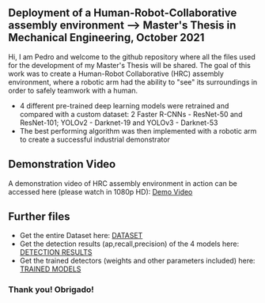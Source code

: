 ## Deployment of a Human-Robot-Collaborative assembly environment --> Master's Thesis in Mechanical Engineering, October 2021

Hi, I am Pedro and welcome to the github repository where all the files used for the development of my Master's Thesis will be shared.
The goal of this work was to create a Human-Robot Collaborative (HRC) assembly environment, where a robotic arm had the ability to "see" its surroundings in order to safely teamwork with a human.

* 4 different pre-trained deep learning models were retrained and compared with a custom dataset: 2 Faster R-CNNs - ResNet-50 and ResNet-101; YOLOv2 - Darknet-19 and YOLOv3 - Darknet-53
* The best performing algorithm was then implemented with a robotic arm to create a successful industrial demonstrator

## Demonstration Video

A demonstration video of HRC assembly environment in action can be accessed here (please watch in 1080p HD): [Demo Video](https://drive.google.com/file/d/1dm0TF7PWZYt1xAQz2TjbWK4k832VvJIb/view)

## Further files
* Get the entire Dataset here: [DATASET](https://drive.google.com/drive/folders/1EyPcvHgLtMx68qH2opfdCQB7vPRv1_NR?usp=sharing)
* Get the detection results (ap,recall,precision) of the 4 models here: [DETECTION RESULTS](https://drive.google.com/drive/folders/1VMDGM7Hc87C9SoyeVK3TCwOBDLMoTWcC?usp=sharing)
* Get the trained detectors (weights and other parameters included) here: [TRAINED MODELS](https://drive.google.com/drive/folders/1iw6DwgWslzrwfa4bWX86Xaz2XKEjFf9E?usp=sharing)

### Thank you! Obrigado!